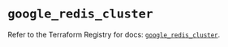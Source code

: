 # `google_redis_cluster`

Refer to the Terraform Registry for docs: [`google_redis_cluster`](https://registry.terraform.io/providers/hashicorp/google/5.45.2/docs/resources/redis_cluster).
